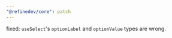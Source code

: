 ```yaml
---
"@refinedev/core": patch
---
```


fixed: `useSelect`'s `optionLabel` and `optionValue` types are wrong.
